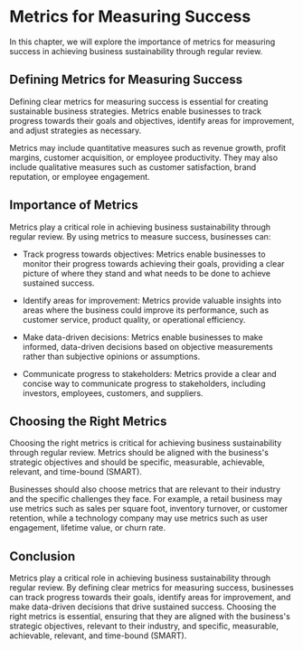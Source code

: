 Metrics for Measuring Success
===============================================================================================

In this chapter, we will explore the importance of metrics for measuring success in achieving business sustainability through regular review.

Defining Metrics for Measuring Success
--------------------------------------

Defining clear metrics for measuring success is essential for creating sustainable business strategies. Metrics enable businesses to track progress towards their goals and objectives, identify areas for improvement, and adjust strategies as necessary.

Metrics may include quantitative measures such as revenue growth, profit margins, customer acquisition, or employee productivity. They may also include qualitative measures such as customer satisfaction, brand reputation, or employee engagement.

Importance of Metrics
---------------------

Metrics play a critical role in achieving business sustainability through regular review. By using metrics to measure success, businesses can:

* Track progress towards objectives: Metrics enable businesses to monitor their progress towards achieving their goals, providing a clear picture of where they stand and what needs to be done to achieve sustained success.

* Identify areas for improvement: Metrics provide valuable insights into areas where the business could improve its performance, such as customer service, product quality, or operational efficiency.

* Make data-driven decisions: Metrics enable businesses to make informed, data-driven decisions based on objective measurements rather than subjective opinions or assumptions.

* Communicate progress to stakeholders: Metrics provide a clear and concise way to communicate progress to stakeholders, including investors, employees, customers, and suppliers.

Choosing the Right Metrics
--------------------------

Choosing the right metrics is critical for achieving business sustainability through regular review. Metrics should be aligned with the business's strategic objectives and should be specific, measurable, achievable, relevant, and time-bound (SMART).

Businesses should also choose metrics that are relevant to their industry and the specific challenges they face. For example, a retail business may use metrics such as sales per square foot, inventory turnover, or customer retention, while a technology company may use metrics such as user engagement, lifetime value, or churn rate.

Conclusion
----------

Metrics play a critical role in achieving business sustainability through regular review. By defining clear metrics for measuring success, businesses can track progress towards their goals, identify areas for improvement, and make data-driven decisions that drive sustained success. Choosing the right metrics is essential, ensuring that they are aligned with the business's strategic objectives, relevant to their industry, and specific, measurable, achievable, relevant, and time-bound (SMART).


